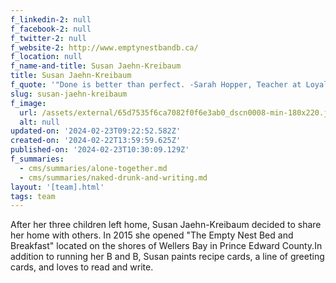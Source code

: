 ```yaml
---
f_linkedin-2: null
f_facebook-2: null
f_twitter-2: null
f_website-2: http://www.emptynestbandb.ca/
f_location: null
f_name-and-title: Susan Jaehn-Kreibaum
title: Susan Jaehn-Kreibaum
f_quote: '"Done is better than perfect. -Sarah Hopper, Teacher at Loyalist College"'
slug: susan-jaehn-kreibaum
f_image:
  url: /assets/external/65d7535f6ca7082f0f6e3ab0_dscn0008-min-180x220.jpeg
  alt: null
updated-on: '2024-02-23T09:22:52.582Z'
created-on: '2024-02-22T13:59:59.625Z'
published-on: '2024-02-23T10:30:09.129Z'
f_summaries:
  - cms/summaries/alone-together.md
  - cms/summaries/naked-drunk-and-writing.md
layout: '[team].html'
tags: team
---
```


After her three children left home, Susan Jaehn-Kreibaum decided to share her home with others. In 2015 she opened "The Empty Nest Bed and Breakfast" located on the shores of Wellers Bay in Prince Edward County.In addition to running her B and B, Susan paints recipe cards, a line of greeting cards, and loves to read and write.
